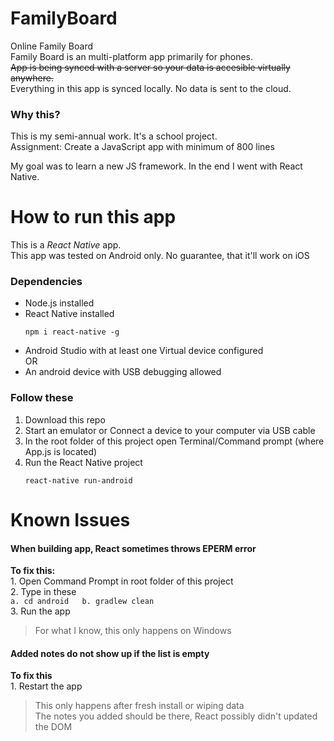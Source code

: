 # FamilyBoard
Online Family Board  
Family Board is an multi-platform app primarily for phones.  
~~App is being synced with a server so your data is accesible virtually anywhere.~~  
Everything in this app is synced locally. No data is sent to the cloud.

### Why this?
This is my semi-annual work. It's a school project.  
Assignment: Create a JavaScript app with minimum of 800 lines

My goal was to learn a new JS framework. In the end I went with React Native.

# How to run this app
This is a _React Native_ app.  
This app was tested on Android only. No guarantee, that it'll work on iOS

### Dependencies  
- Node.js installed  
- React Native installed  
    ````
    npm i react-native -g
    ````
- Android Studio with at least one Virtual device configured  
OR
- An android device with USB debugging allowed  

### Follow these  
1. Download this repo
2. Start an emulator or Connect a device to your computer via USB cable
3. In the root folder of this project open Terminal/Command prompt (where App.js is located)  
4. Run the React Native project  
    ````
    react-native run-android
    ````

# Known Issues
#### When building app, React sometimes throws EPERM error  
**To fix this:**  
    1. Open Command Prompt in root folder of this project  
    2. Type in these  
        ````
        a. cd android  
        b. gradlew clean  
        ````  
    3. Run the app  

>For what I know, this only happens on Windows  

#### Added notes do not show up if the list is empty  
**To fix this**  
    1. Restart the app  

>This only happens after fresh install or wiping data  
>The notes you added should be there, React possibly didn't updated the DOM

